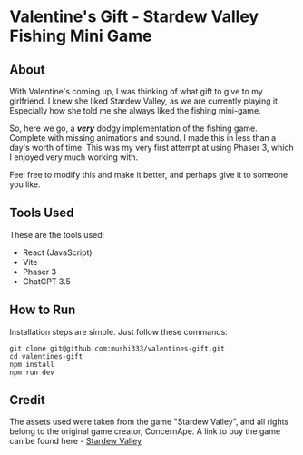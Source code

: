 # Valentine's Gift - Stardew Valley Fishing Mini Game

## About
With Valentine's coming up, I was thinking of what gift to give to my girlfriend. I knew she liked Stardew Valley, as we are currently playing it. Especially how she told me she always liked the fishing mini-game.

So, here we go, a ***very*** dodgy implementation of the fishing game. Complete with missing animations and sound. I made this in less than a day's worth of time. This was my very first attempt at using Phaser 3, which I enjoyed very much working with.

Feel free to modify this and make it better, and perhaps give it to someone you like.

## Tools Used
These are the tools used:
- React (JavaScript)
- Vite
- Phaser 3
- ChatGPT 3.5

## How to Run
Installation steps are simple. Just follow these commands:
```
git clone git@github.com:mushi333/valentines-gift.git
cd valentines-gift
npm install
npm run dev
```

## Credit
The assets used were taken from the game "Stardew Valley", and all rights belong to the original game creator, ConcernApe. A link to buy the game can be found here - [Stardew Valley](https://www.stardewvalley.net/)
